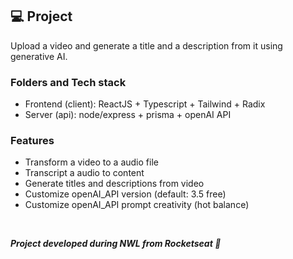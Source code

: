 ## 💻  Project
Upload a video and generate a title and a description from it using generative AI.

### Folders and Tech stack
- Frontend (client): ReactJS + Typescript + Tailwind + Radix
- Server (api): node/express + prisma + openAI API

### Features
- Transform a video to a audio file
- Transcript a audio to content
- Generate titles and descriptions from video
- Customize openAI_API version (default: 3.5 free)
- Customize openAI_API prompt creativity (hot balance) 

<br />

***Project developed during NWL from Rocketseat 🚀***
